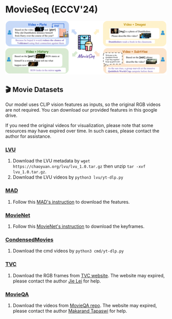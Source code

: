 # MovieSeq (ECCV'24)

![overview](./assets/teaser.png)

## 🎬 Movie Datasets
Our model uses CLIP vision features as inputs, so the original RGB videos are not required. You can download our provided features in this google drive.

If you need the original videos for visualization, please note that some resources may have expired over time. In such cases, please contact the author for assistance.

### [LVU](https://github.com/chaoyuaw/lvu)
1. Download the LVU metadata by `wget https://chaoyuan.org/lvu/lvu_1.0.tar.gz` then unzip `tar -xvf lvu_1.0.tar.gz`.
2. Download the LVU videos by `python3 lvu/yt-dlp.py`

### [MAD](https://github.com/Soldelli/MAD)
1. Follow this [MAD's instruction](https://github.com/Soldelli/MAD) to download the features.

### [MovieNet](https://movienet.github.io/)
1. Follow this [MovieNet's instruction](https://opendatalab.com/OpenDataLab/MovieNet/tree/main/raw) to download the keyframes.

### [CondensedMovies](https://www.robots.ox.ac.uk/~vgg/data/condensed-movies/)
1. Download the cmd videos by `python3 cmd/yt-dlp.py`

### [TVC](https://tvr.cs.unc.edu/tvc.html)
1. Download the RGB frames from [TVC website](https://tvr.cs.unc.edu/tvc.html). The website may expired, please contact the author [Jie Lei](jielei@meta.com) for help.

### [MovieQA](https://github.com/makarandtapaswi/MovieQA_benchmark)
1. Download the videos from [MovieQA repo](https://github.com/makarandtapaswi/MovieQA_benchmark?tab=readme-ov-file). The website may expired, please contact the author [Makarand Tapaswi](https://makarandtapaswi.github.io/) for help.
